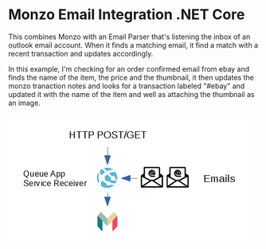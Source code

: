 # Monzo Email Integration .NET Core

This combines Monzo with an Email Parser that's listening the inbox of an outlook email account. When it finds a matching email, it find a match with a recent transaction and updates accordingly. 

In this example, I'm checking for an order confirmed email from ebay and finds the name of the item, the price and the thumbnail, it then updates the monzo tranaction notes and looks for a transaction labeled "#ebay" and updated it with the name of the item and well as attaching the thumbnail as an image.

![Diagram](MonzoEmailParser.PNG)
